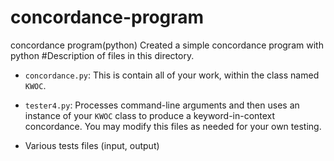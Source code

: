 # concordance-program
concordance program(python)
Created a simple concordance program with python
#Description of files in this directory.



 * ```concordance.py```: This is contain all of your work, within
 the class named `KWOC`.

 * ```tester4.py```: Processes command-line arguments and then
 uses an instance of your `KWOC` class to produce a keyword-in-context
 concordance. You may modify this files as needed for your own testing.


 * Various tests files (input, output)
